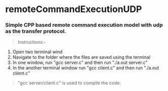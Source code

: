 # remoteCommandExecutionUDP
### Simple CPP based remote command execution model with udp as the transfer protocol.
> Instructions:- 
  1. Open two terminal wind
  2. Navigate to the folder where the files are saved using the terminal
  3. In one window, run "gcc server.c" and then run "./a.out server.c"
  4. In the another terminal window run "gcc client.c" and then run "./a.out client.c"
  >"gcc server/client.c" is used to compile the code.
